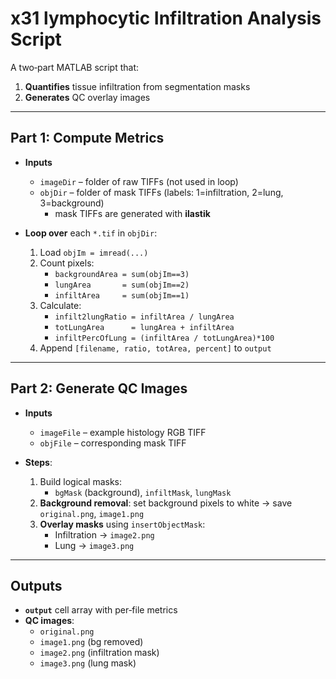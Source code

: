 # x31 lymphocytic Infiltration Analysis Script

A two‐part MATLAB script that:

1. **Quantifies** tissue infiltration from segmentation masks  
2. **Generates** QC overlay images

---

## Part 1: Compute Metrics

- **Inputs**  
  - `imageDir` – folder of raw TIFFs (not used in loop) 
  - `objDir` – folder of mask TIFFs (labels: 1=infiltration, 2=lung, 3=background)  
    - mask TIFFs are generated with **ilastik**
    
- **Loop over** each `*.tif` in `objDir`:  
  1. Load `objIm = imread(...)`  
  2. Count pixels:  
     - `backgroundArea = sum(objIm==3)`  
     - `lungArea       = sum(objIm==2)`  
     - `infiltArea     = sum(objIm==1)`  
  3. Calculate:  
     - `infilt2lungRatio = infiltArea / lungArea`  
     - `totLungArea      = lungArea + infiltArea`  
     - `infiltPercOfLung = (infiltArea / totLungArea)*100`  
  4. Append `[filename, ratio, totArea, percent]` to `output`

---

## Part 2: Generate QC Images

- **Inputs**  
  - `imageFile` – example histology RGB TIFF  
  - `objFile` – corresponding mask TIFF  

- **Steps**:  
  1. Build logical masks:  
     - `bgMask` (background), `infiltMask`, `lungMask`  
  2. **Background removal**: set background pixels to white → save `original.png`, `image1.png`  
  3. **Overlay masks** using `insertObjectMask`:  
     - Infiltration → `image2.png`  
     - Lung          → `image3.png`  

---

## Outputs

- **`output`** cell array with per‐file metrics  
- **QC images**:  
  - `original.png`  
  - `image1.png` (bg removed)  
  - `image2.png` (infiltration mask)  
  - `image3.png` (lung mask)
